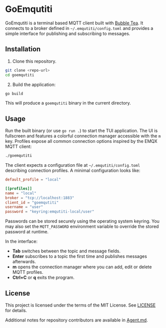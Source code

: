 # GoEmqutiti

GoEmqutiti is a terminal based MQTT client built with [Bubble Tea](https://github.com/charmbracelet/bubbletea). It connects to a broker defined in `~/.emqutiti/config.toml` and provides a simple interface for publishing and subscribing to messages.

## Installation

1. Clone this repository.

```bash
git clone <repo-url>
cd goemqutiti
```

2. Build the application:

```bash
go build
```

This will produce a `goemqutiti` binary in the current directory.

## Usage

Run the built binary (or use `go run .`) to start the TUI application. The UI is fullscreen and features a colorful connection manager accessible with the `m` key. Profiles expose all common connection options inspired by the EMQX MQTT client:

```bash
./goemqutiti
```

The client expects a configuration file at `~/.emqutiti/config.toml` describing connection profiles. A minimal configuration looks like:

```toml
default_profile = "local"

[[profiles]]
name = "local"
broker = "tcp://localhost:1883"
client_id = "goemqutiti"
username = "user"
password = "keyring:emqutiti-local/user"
```

Passwords can be stored securely using the operating system keyring. You may also set the `MQTT_PASSWORD` environment variable to override the stored password at runtime.

In the interface:

- **Tab** switches between the topic and message fields.
- **Enter** subscribes to a topic the first time and publishes messages afterwards.
- **m** opens the connection manager where you can add, edit or delete MQTT profiles.
- **Ctrl+C** or **q** exits the program.

## License

This project is licensed under the terms of the MIT License. See [LICENSE](LICENSE) for details.

Additional notes for repository contributors are available in [Agent.md](Agent.md).
